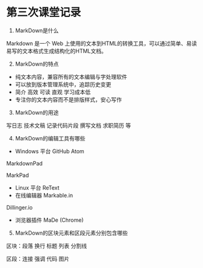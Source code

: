 # 第三次课堂记录
1. MarkDown是什么

Markdown 是一个 Web 上使用的文本到HTML的转换工具，可以通过简单、易读易写的文本格式生成结构化的HTML文档。

2.  MarkDown的特点
 * 纯文本内容，兼容所有的文本编辑与字处理软件
 * 可以放到版本管理系统中，追踪历史变更
 * 简介 高效 可读 直观 学习成本低
 * 专注你的文本内容而不是排版样式，安心写作
3. MarkDown的用途

写日志 技术文稿 记录代码片段 撰写文档  求职简历 等

4. MarkDown的编辑工具有哪些
* Windows 平台
GitHub Atom

MarkdownPad

MarkPad

* Linux 平台
ReText
* 在线编辑器
Markable.in

Dillinger.io
* 浏览器插件
MaDe (Chrome)

5. MarkDown的区块元素和区段元素分别包含哪些

区块：段落 换行 标题 列表 分割线

区段：连接  强调  代码  图片

